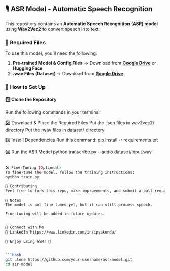 ## 🎙️ ASR Model - Automatic Speech Recognition  

This repository contains an **Automatic Speech Recognition (ASR) model** using **Wav2Vec2** to convert speech into text.  

### 🔹 Required Files  
To use this model, you'll need the following:  
1. **Pre-trained Model & Config Files** → Download from **[Google Drive](your_drive_link_here)** or **Hugging Face**  
2. **.wav Files (Dataset)** → Download from **[Google Drive](your_drive_link_here)**  

### 📌 How to Set Up  

#### **1️⃣ Clone the Repository**  
Run the following commands in your terminal:  


2️⃣ Download & Place the Required Files
Put the .json files in wav2vec2/ directory
Put the .wav files in dataset/ directory

3️⃣ Install Dependencies
Run this command:
pip install -r requirements.txt

4️⃣ Run the ASR Model
python transcribe.py --audio dataset/input.wav

```bash

🛠 Fine-Tuning (Optional)
To fine-tune the model, follow the training instructions:
python train.py

🤝 Contributing
Feel free to fork this repo, make improvements, and submit a pull request!

📌 Notes
The model is not fine-tuned yet, but it can still process speech.

Fine-tuning will be added in future updates.


📢 Connect with Me
🔗 LinkedIn https://www.linkedin.com/in/ipsakundu/

🔹 Enjoy using ASR! 🔹


```bash
git clone https://github.com/your-username/asr-model.git
cd asr-model
